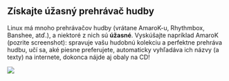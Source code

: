 ﻿<?php require("../../entete.php"); ?> <?php require("../../base.php"); ?> <?php require("../../fonctions.php"); ?>

<div id="corps">

<h2>Získajte úžasný prehrávač hudby</h2>

<p>Linux má mnoho prehrávačov hudby (vrátane AmaroK-u, Rhythmbox, Banshee, 
atď.), a niektoré z nich sú <b>úžasné</b>. Vyskúšajte napríklad AmaroK 
(pozrite screenshot): spravuje vašu hudobnú kolekciu a perfektne prehráva hudbu, učí sa, aké piesne preferujete, automaticky vyhľadáva ich názvy (a texty) na internete, dokonca nájde aj obaly na CD!</p>

<img src="Images/amarok.png" />

</div>



